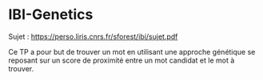 # IBI-Genetics

Sujet : https://perso.liris.cnrs.fr/sforest/ibi/sujet.pdf

Ce TP a pour but de trouver un mot en utilisant une approche génétique se reposant sur un score de proximité entre un mot candidat et le mot à trouver.
